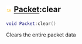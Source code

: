 ## ![shared](../../.gitbook/assets/shared.png) [Packet](packet):clear

```lua
void Packet:clear()
```

Clears the entire packet data
